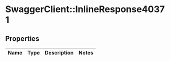 # SwaggerClient::InlineResponse40371

## Properties
Name | Type | Description | Notes
------------ | ------------- | ------------- | -------------


